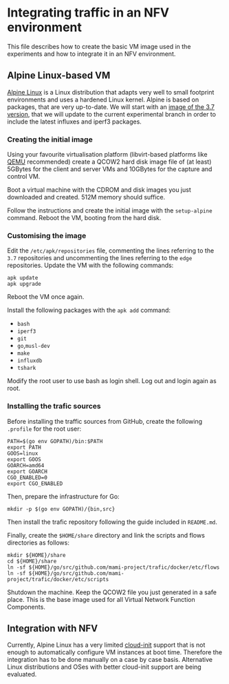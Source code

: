 # Integrating traffic in an NFV environment

This file describes how to create the basic VM image used in the experiments and how to integrate it in an NFV environment.
## Alpine Linux-based VM
[Alpine Linux](https://www.alpinelinux.org) is a Linux distribution that adapts very well to small footprint environments and uses a hardened Linux kernel. Alpine is based on packages, that are very up-to-date.
We will start with an [image of the 3.7 version](http://dl-cdn.alpinelinux.org/alpine/v3.7/releases/x86_64/alpine-virt-3.7.0-x86_64.iso), that we will update to the current experimental branch in order to include the latest influxes and iperf3 packages.

### Creating the initial image

Using your favourite virtualisation platform (libvirt-based platforms like [QEMU](http://wiki.qemu.org/Index.html) recommended) create a QCOW2 hard disk image file of (at least) 5GBytes for the client and server VMs and 10GBytes for the capture and control VM.

Boot a virtual machine with the CDROM and disk images you just downloaded and created. 512M memory should suffice.

Follow the instructions and create the initial image with the `setup-alpine` command. Reboot the VM, booting from the hard disk.

### Customising the image

Edit the `/etc/apk/repositories` file, commenting the lines referring to the `3.7` repositories and uncommenting the lines referring to the `edge` repositories. Update the VM with the following commands:
```
apk update
apk upgrade
```
Reboot the VM once again.

Install the following packages with the `apk add` command:

 - `bash`
 - `iperf3`
 - `git`
 - `go`,`musl-dev`
 - `make`
 - `influxdb`
 - `tshark`

Modify the root user to use bash as login shell. Log out and login again as root.

### Installing the trafic sources

Before installing the traffic sources from GitHub, create the following `.profile` for the root user:
```
PATH=$(go env GOPATH)/bin:$PATH
export PATH
GOOS=linux
export GOOS
GOARCH=amd64
export GOARCH
CGO_ENABLED=0
export CGO_ENABLED
```
Then, prepare the infrastructure for Go:
```
mkdir -p $(go env GOPATH)/{bin,src}
```

Then install the trafic repository following the guide included in `README.md`.

 Finally, create the `$HOME/share` directory and link the scripts and flows directories as follows:
 ```
 mkdir ${HOME}/share
 cd ${HOME}/share
 ln -sf ${HOME}/go/src/github.com/mami-project/trafic/docker/etc/flows
 ln -sf ${HOME}/go/src/github.com/mami-project/trafic/docker/etc/scripts
 ```

Shutdown the machine. Keep the QCOW2 file you just generated in a safe place. This is the base image used for all Virtual Network Function Components.

## Integration with NFV

Currently, Alpine Linux has a very limited [cloud-init](https://cloud-init.io) support that is not enough to automatically configure VM instances
at boot time. Therefore the integration has to be done manually on a case by case basis.
Alternative Linux distributions and OSes with better cloud-init support are being evaluated.


